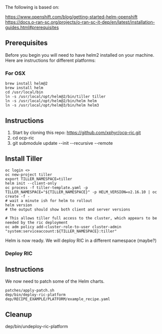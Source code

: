 The following is based on:

https://www.openshift.com/blog/getting-started-helm-openshift
https://docs.o-ran-sc.org/projects/o-ran-sc-it-dep/en/latest/installation-guides.html#prerequisites


## Prerequisites

Before you begin you will need to have helm2 installed on your machine.  Here are instructions for different platforms:

### For OSX
```
brew install helm@2
brew install helm
cd /usr/local/bin
ln -s /usr/local/opt/helm@2/bin/tiller tiller
ln -s /usr/local/opt/helm@2/bin/helm helm
ln -s /usr/local/opt/helm@3/bin/helm helm3
```


## Instructions

1. Start by cloning this repo:  https://github.com/xphyr/ocp-ric.git
2. cd ocp-ric
3. git submodule update --init --recursive --remote 


## Install Tiller

```
oc login <>
oc new-project tiller
export TILLER_NAMESPACE=tiller
helm init --client-only
oc process -f tiller-template.yaml -p TILLER_NAMESPACE="${TILLER_NAMESPACE}" -p HELM_VERSION=v2.16.10 | oc create -f -
# wait a minute ish for helm to rollout
helm version
# the output should show both client and server versions

# This allows tiller full access to the cluster, which appears to be needed by the ric deployment
oc adm policy add-cluster-role-to-user cluster-admin "system:serviceaccount:${TILLER_NAMESPACE}:tiller"
```

Helm is now ready.  We will deploy RIC in a different namespace (maybe?)

### Deploy RIC

## Instructions



We now need to patch some of the Helm charts.

```
patches/apply-patch.sh
dep/bin/deploy-ric-platform dep/RECIPE_EXAMPLE/PLATFORM/example_recipe.yaml
```



## Cleanup

dep/bin/undeploy-ric-platform
